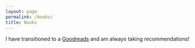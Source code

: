 ```yaml
---
layout: page
permalink: /books/
title: Books
---
```


I have transitioned to a [Goodreads](https://www.goodreads.com/user/show/62860717-daniel-dao) and am always taking recommendations!
